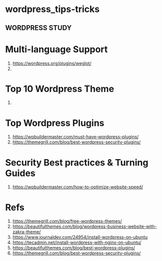 # wordpress_tips-tricks
WORDPRESS STUDY
---
# Multi-language Support
1. https://wordpress.org/plugins/weglot/
2.

# Top 10 Wordpress Theme
1. 

# Top Wordpress Plugins
1. https://wpbuildermaster.com/must-have-wordpress-plugins/
2. https://themegrill.com/blog/best-wordpress-security-plugins/

# Security Best practices & Turning Guides
1. https://wpbuildermaster.com/how-to-optimize-website-speed/

# Refs
1. https://themegrill.com/blog/free-wordpress-themes/
2. https://beautifulthemes.com/blog/wordpress-business-website-with-zakra-theme/
3. https://www.journaldev.com/24954/install-wordpress-on-ubuntu
4. https://tecadmin.net/install-wordpress-with-nginx-on-ubuntu/
5. https://beautifulthemes.com/blog/best-wordpress-plugins/
6. https://themegrill.com/blog/best-wordpress-security-plugins/


